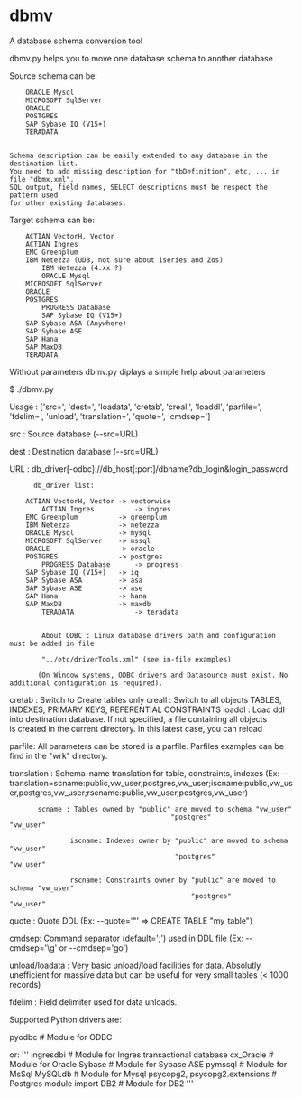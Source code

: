 # dbmv

A database schema conversion tool


dbmv.py helps you to move one database schema to another database

Source schema can be:


	    ORACLE Mysql
	    MICROSOFT SqlServer
	    ORACLE
	    POSTGRES
	    SAP Sybase IQ (V15+)
	    TERADATA
	
	
	Schema description can be easily extended to any database in the destination list. 
	You need to add missing description for "tbDefinition", etc, ... in file "dbmx.xml".
	SQL output, field names, SELECT descriptions must be respect the pattern used 
	for other existing databases.



Target schema can be:

	    ACTIAN VectorH, Vector
	    ACTIAN Ingres
	    EMC Greenplum
	    IBM Netezza (UDB, not sure about iseries and Zos)
            IBM Netezza (4.xx ?)
            ORACLE Mysql
	    MICROSOFT SqlServer
	    ORACLE
	    POSTGRES
            PROGRESS Database
            SAP Sybase IQ (V15+)
	    SAP Sybase ASA (Anywhere)
	    SAP Sybase ASE
	    SAP Hana
	    SAP MaxDB
	    TERADATA

	

Without parameters dbmv.py diplays a simple help about parameters

$ ./dbmv.py 

   Usage : 
     ['src=', 'dest=', 'loadata', 'cretab', 'creall', 'loaddl', 'parfile=', 'fdelim=', 
     'unload', 'translation=', 'quote=', 'cmdsep=']


   src    : Source database      (--src=URL)
   
   dest   : Destination database (--src=URL)

   URL : db_driver[-odbc]://db_host[:port]/dbname?db_login&login_password
   
          db_driver list:

	    ACTIAN VectorH, Vector -> vectorwise
            ACTIAN Ingres          -> ingres
	    EMC Greenplum          -> greenplum
	    IBM Netezza            -> netezza
	    ORACLE Mysql           -> mysql
	    MICROSOFT SqlServer    -> mssql
	    ORACLE                 -> oracle
	    POSTGRES               -> postgres
            PROGRESS Database      -> progress
	    SAP Sybase IQ (V15+)   -> iq
	    SAP Sybase ASA         -> asa
	    SAP Sybase ASE         -> ase
	    SAP Hana               -> hana
	    SAP MaxDB              -> maxdb
            TERADATA               -> teradata


            About ODBC : Linux database drivers path and configuration must be added in file 
            
            "../etc/driverTools.xml" (see in-file examples)
            
           (On Window systems, ODBC drivers and Datasource must exist. No additional configuration is required).

   cretab : Switch to Create tables only
   creall : Switch to all objects TABLES, INDEXES, PRIMARY KEYS, REFERENTIAL CONSTRAINTS
   loaddl : Load ddl into destination database. If not specified, a file containing all objects   
      	   is created in the current directory. In this latest case, you can reload 

   parfile: All parameters can be stored is a parfile. Parfiles examples can be find in the "wrk" directory. 

   translation : Schema-name translation for table, constraints, indexes
   (Ex: --translation=scname:public,vw_user,postgres,vw_user;iscname:public,vw_user,postgres,vw_user;rscname:public,vw_user,postgres,vw_user)
   
                 
   		   scname : Tables owned by "public" are moved to schema "vw_user"
                                            "postgres"                   "vw_user"
                                            
                   iscname: Indexes owner by "public" are moved to schema "vw_user"
                                             "postgres"                   "vw_user"
                                             
                   rscname: Constraints owner by "public" are moved to schema "vw_user"
                                                 "postgres"                   "vw_user"


   quote : Quote DDL (Ex: --quote='"' => CREATE TABLE "my_table")

   cmdsep: Command separator (default=';') used in DDL file (Ex: --cmdsep='\g' or --cmdsep='go') 


   unload/loadata : Very basic unload/load facilities for data. Absolutly unefficient for massive
                    data but can be useful for very small tables (< 1000 records)
                    
   fdelim : Field delimiter used for data unloads.



Supported Python drivers are:

   pyodbc                         # Module for ODBC

   or:
'''
   ingresdbi                      # Module for Ingres transactional database
   cx_Oracle                      # Module for Oracle
   Sybase                         # Module for Sybase ASE
   pymssql                        # Module for MsSql
   MySQLdb                        # Module for Mysql
   psycopg2, psycopg2.extensions  # Postgres module
   import DB2                     # Module for DB2
'''
